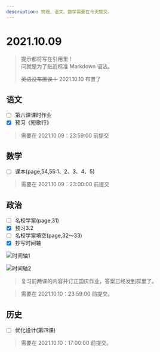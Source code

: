 ```yaml
---
description: 物理、语文、数学需要在今天提交。
---
```


# 2021.10.09

> 提示都将写在引用里！\
> 问就是为了贴近标准 Markdown 语法。
> 
> ~~英语没布置诶！~~ 2021.10.10 布置了

## 语文

* [ ] 第六课课时作业
* [x] 预习《短歌行》

> 需要在 2021.10.09：23:59:00 前提交

## 数学

* [ ] 课本(page,54,55:1、2、3、4、5)

> 需要在 2021.10.09：23:00:00 前提交

## 政治

* [ ] 名校学案(page,31)
* [x] 预习3.2
* [ ] 名校学案填空(page,32～33)
* [x] 抄写时间轴

![时间轴1](https://gchat.qpic.cn/gchatpic_new/0/0-0-4718CE4E6373949D4A598A37211DC3FE/0?term=3&file=4718ce4e6373949d4a598a37211dc3fe220375-1599-899.png&vscodeDragFlag=1 "伟大的改革开放 9 26晚 pdf.png")

![时间轴2](https://gchat.qpic.cn/gchatpic_new/0/0-0-FFBE6AABEDFB381AF86B17389934A1C5/0?term=3&file=ffbe6aabedfb381af86b17389934a1c5168879-1599-899.png&vscodeDragFlag=1 "伟大的改革开放 9 26晚 pdf.png")

> 复习前两课的内容并订正国庆作业，答案已经发到群里了。

> 需要在 2021.10.10：23:59:00 前提交。

## 历史

* [ ] 优化设计(第四课)

> 需要在 2021.10.10：17:00:00 前提交。
